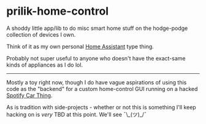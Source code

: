 # prilik-home-control

A shoddy little app/lib to do misc smart home stuff on the hodge-podge
collection of devices I own.

Think of it as my own personal [Home Assistant](https://www.home-assistant.io/)
type thing.

Probably not super useful to anyone who doesn't have the exact-same kinds of
appliances as I do lol.

* * *

Mostly a toy right now, though I do have vague aspirations of using this code as
the "backend" for a custom home-control GUI running on a hacked [Spotify Car
Thing](https://carthing.spotify.com/).

As is tradition with side-projects - whether or not this is something I'll keep
hacking on is _very_ TBD at this point. We'll see ¯\\\_(ツ)_/¯

